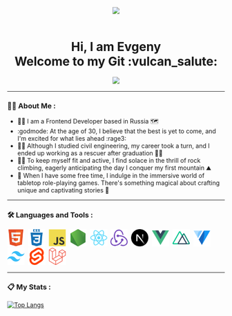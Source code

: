 
<div id="header" align="center">
  <img src="https://media.giphy.com/media/v1.Y2lkPTc5MGI3NjExbGs3NnhpaTNibml0Z29wYTZzZzIzd3hvcnN6ZHdrMTg4YngwZDY5MCZlcD12MV9pbnRlcm5hbF9naWZfYnlfaWQmY3Q9Zw/L8K62iTDkzGX6/giphy.gif" width="200"/>
  <div></div>
  <img src="https://komarev.com/ghpvc/?username=PipolaPopala&style=plastic&color=yellow" alt=""/>
  <h1>
  Hi, I am Evgeny <br>
  Welcome to my Git :vulcan_salute:
  </h1>
</div>

<div align="center">
  <img src="https://media.giphy.com/media/v1.Y2lkPTc5MGI3NjExbzc4bm9vMGlvc2hiODNrNXQ5MjZwd2V0ZnJydnR4dW1wNWZqd285ZSZlcD12MV9pbnRlcm5hbF9naWZfYnlfaWQmY3Q9cw/4sZjohRLVUZqD4W4XD/giphy.gif" width="300"/>
</div>

---

### :man_technologist: About Me :
- :man_technologist: I am a Frontend Developer based in Russia :world_map:
- :godmode: At the age of 30, I believe that the best is yet to come, and I'm excited for what lies ahead :rage3:
- :man_student: Although I studied civil engineering, my career took a turn, and I ended up working as a rescuer after graduation :man_firefighter:
- :climbing_man: To keep myself fit and active, I find solace in the thrill of rock climbing, eagerly anticipating the day I conquer my first mountain :mountain:
- :game_die: When I have some free time, I indulge in the immersive world of tabletop role-playing games. There's something magical about crafting unique and captivating stories :scroll:

---

### :hammer_and_wrench: Languages and Tools :
<div>
  <img src="https://github.com/devicons/devicon/blob/master/icons/html5/html5-original.svg" title="HTML5" alt="HTML" width="40" height="40"/>&nbsp;
  <img src="https://github.com/devicons/devicon/blob/master/icons/css3/css3-plain-wordmark.svg"  title="CSS3" alt="CSS" width="40" height="40"/>&nbsp;
  <img src="https://github.com/devicons/devicon/blob/master/icons/javascript/javascript-original.svg" title="JavaScript" alt="JavaScript" width="40" height="40"/>&nbsp;
  <img src="https://github.com/devicons/devicon/blob/master/icons/nodejs/nodejs-original.svg" title="NodeJS" alt="NodeJS" width="40" height="40"/>&nbsp;
  <img src="https://github.com/devicons/devicon/blob/master/icons/react/react-original.svg" title="React" alt="React" width="40" height="40"/>&nbsp;
  <img src="https://github.com/devicons/devicon/blob/master/icons/redux/redux-original.svg" title="Redux" alt="Redux" width="40" height="40"/>&nbsp;
  <img src="https://github.com/devicons/devicon/blob/master/icons/nextjs/nextjs-original.svg" title="Nextjs" alt="Nextjs" width="40" height="40"/>&nbsp;
  <img src="https://github.com/devicons/devicon/blob/master/icons/vuejs/vuejs-original.svg" title="Vuejs" alt="Vuejs" width="40" height="40"/>&nbsp;
  <img src="https://github.com/devicons/devicon/blob/master/icons/nuxtjs/nuxtjs-original.svg" title="Nuxtjs" alt="Nuxtjs" width="40" height="40"/>&nbsp;
  <img src="https://github.com/devicons/devicon/blob/master/icons/vuetify/vuetify-original.svg" title="Vuetify" alt="Vuetify" width="40" height="40"/>&nbsp;
  <img src="https://github.com/devicons/devicon/blob/master/icons/tailwindcss/tailwindcss-original.svg" title="Tailwindcss" alt="Tailwindcss" width="40" height="40"/>&nbsp;
  <img src="https://github.com/devicons/devicon/blob/master/icons/svelte/svelte-original.svg" title="Svelte" alt="Svelte" width="40" height="40"/>&nbsp;
  <img src="https://github.com/devicons/devicon/blob/master/icons/laravel/laravel-original.svg" title="Laravel" alt="Laravel" width="40" height="40"/>&nbsp;
</div>

---

### :clipboard: My Stats :

[![Top Langs](https://github-readme-stats.vercel.app/api/top-langs/?username=PipolaPopala&layout=compact&border_color=A5C5DE)](https://github.com/anuraghazra/github-readme-stats)


